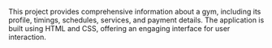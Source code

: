 This project provides comprehensive information about a gym, including its profile, timings, schedules, services, and payment details. The application is built using HTML and CSS, offering an engaging interface for user interaction. 
 
